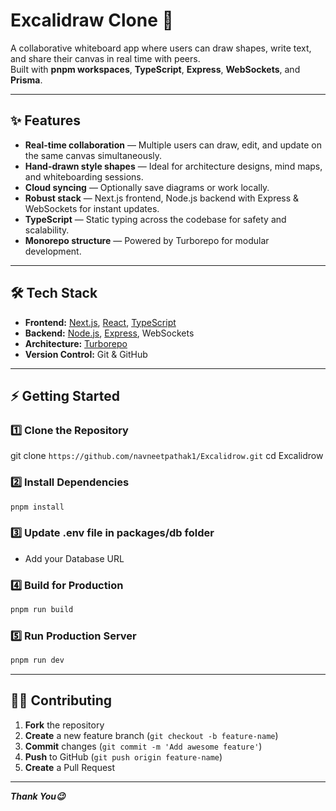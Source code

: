 # Excalidraw Clone 🎨

A collaborative whiteboard app where users can draw shapes, write text, and share their canvas in real time with peers.  
Built with **pnpm workspaces**, **TypeScript**, **Express**, **WebSockets**, and **Prisma**.

---

## ✨ Features

- **Real-time collaboration** — Multiple users can draw, edit, and update on the same canvas simultaneously.
- **Hand-drawn style shapes** — Ideal for architecture designs, mind maps, and whiteboarding sessions.
- **Cloud syncing** — Optionally save diagrams or work locally.
- **Robust stack** — Next.js frontend, Node.js backend with Express & WebSockets for instant updates.
- **TypeScript** — Static typing across the codebase for safety and scalability.
- **Monorepo structure** — Powered by Turborepo for modular development.

---

## 🛠 Tech Stack

- **Frontend:** [Next.js](https://nextjs.org/), [React](https://reactjs.org/), [TypeScript](https://www.typescriptlang.org/)
- **Backend:** [Node.js](https://nodejs.org/), [Express](https://expressjs.com/), WebSockets
- **Architecture:** [Turborepo](https://turbo.build/repo)
- **Version Control:** Git & GitHub

---
## ⚡ Getting Started

### 1️⃣ Clone the Repository
git clone  ```https://github.com/navneetpathak1/Excalidrow.git```
cd Excalidrow

### 2️⃣ Install Dependencies
```bash
pnpm install
```
### 3️⃣ Update .env file in packages/db folder
- Add your Database URL

### 4️⃣ Build for Production

```bash
pnpm run build
```


### 5️⃣ Run Production Server
```bash
pnpm run dev
```

---

## 👨‍💻 Contributing

1. **Fork** the repository
2. **Create** a new feature branch (`git checkout -b feature-name`)
3. **Commit** changes (`git commit -m 'Add awesome feature'`)
4. **Push** to GitHub (`git push origin feature-name`)
5. **Create** a Pull Request

---


***Thank You😉***


